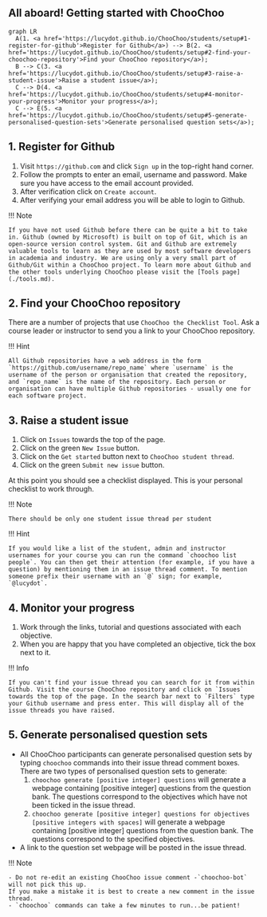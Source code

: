 ## All aboard! Getting started with ChooChoo
``` mermaid
graph LR
  A(1. <a href='https://lucydot.github.io/ChooChoo/students/setup#1-register-for-github'>Register for Github</a>) --> B(2. <a href='https://lucydot.github.io/ChooChoo/students/setup#2-find-your-choochoo-repository'>Find your ChooChoo repository</a>);
  B --> C(3. <a href='https://lucydot.github.io/ChooChoo/students/setup#3-raise-a-student-issue'>Raise a student issue</a>);
  C --> D(4. <a href='https://lucydot.github.io/ChooChoo/students/setup#4-monitor-your-progress'>Monitor your progress</a>); 
  C --> E(5. <a href='https://lucydot.github.io/ChooChoo/students/setup#5-generate-personalised-question-sets'>Generate personalised question sets</a>); 
```

## 1. Register for Github

1. Visit `https://github.com` and click `Sign up` in the top-right hand corner.
2. Follow the prompts to enter an email, username and password. Make sure you have access to the email account provided.
3. After verification click on `Create account`.
4. After verifying your email address you will be able to login to Github.

!!! Note

    If you have not used Github before there can be quite a bit to take in. Github (owned by Microsoft) is built on top of Git, which is an open-source version control system. Git and Github are extremely valuable tools to learn as they are used by most software developers in academia and industry. We are using only a very small part of Github/Git within a ChooChoo project. To learn more about Github and the other tools underlying ChooChoo please visit the [Tools page](./tools.md).

## 2. Find your ChooChoo repository

There are a number of projects that use `ChooChoo the Checklist Tool`. 
Ask a course leader or instructor to send you a link to your ChooChoo repository. 

!!! Hint

    All Github repositories have a web address in the form `https://github.com/username/repo_name` where `username` is the username of the person or organisation that created the repository, and `repo_name` is the name of the repository. Each person or organisation can have multiple Github repositories - usually one for each software project.
    
## 3. Raise a student issue

1. Click on `Issues` towards the top of the page.
2. Click on the green `New Issue` button.
3. Click on the `Get started` button next to `ChooChoo student thread`.
4. Click on the green `Submit new issue` button. 

At this point you should see a checklist displayed. This is your personal checklist to work through.

!!! Note

    There should be only one student issue thread per student

!!! Hint

    If you would like a list of the student, admin and instructor usernames for your course you can run the command `choochoo list people`. You can then get their attention (for example, if you have a question) by mentioning them in an issue thread comment. To mention someone prefix their username with an `@` sign; for example, `@lucydot`.

## 4. Monitor your progress

1. Work through the links, tutorial and questions associated with each objective.
2. When you are happy that you have completed an objective, tick the box next to it.

!!! Info

    If you can't find your issue thread you can search for it from within Github. Visit the course ChooChoo repository and click on `Issues` towards the top of the page. In the search bar next to `Filters` type your Github username and press enter. This will display all of the issue threads you have raised. 
    
## 5. Generate personalised question sets

- All ChooChoo participants can generate personalised question sets by typing `choochoo` commands into their issue thread comment boxes. There are two types of personalised question sets to generate:
    1. `choochoo generate [positive integer] questions` will generate a webpage containing [positive integer] questions from the question bank. The questions correspond to the objectives which have not been ticked in the issue thread. 
    2. `choochoo generate [positive integer] questions for objectives [positive integers with spaces]` will generate a webpage containing [positive integer] questions from the question bank. The questions correspond to the specified objectives.
- A link to the question set webpage will be posted in the issue thread.

!!! Note

    - Do not re-edit an existing ChooChoo issue comment -`choochoo-bot` will not pick this up. 
    If you make a mistake it is best to create a new comment in the issue thread.
    - `choochoo` commands can take a few minutes to run...be patient!


